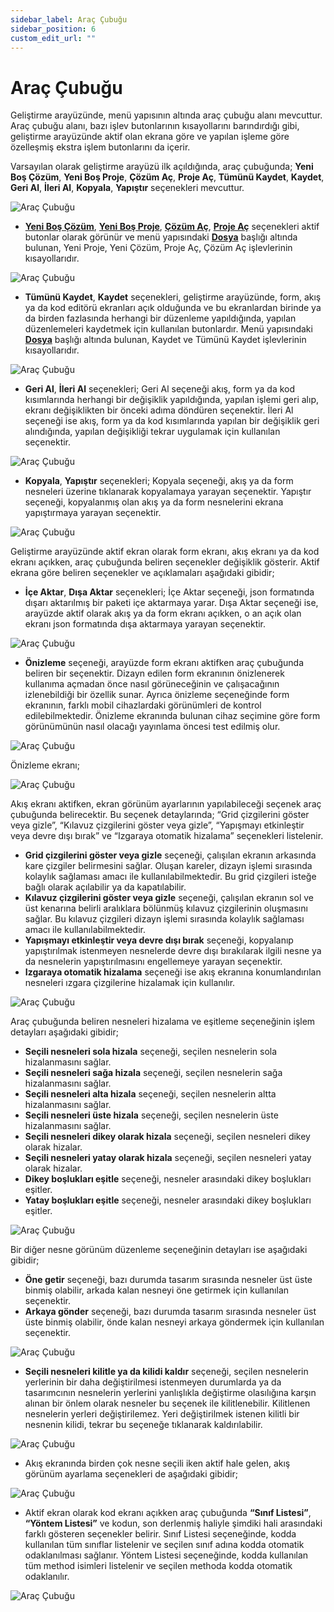 ```yaml
---
sidebar_label: Araç Çubuğu
sidebar_position: 6
custom_edit_url: ""
---
```


# Araç Çubuğu

Geliştirme arayüzünde, menü yapısının altında araç çubuğu alanı mevcuttur. Araç çubuğu alanı, bazı işlev butonlarının kısayollarını barındırdığı gibi, geliştirme arayüzünde aktif olan ekrana göre ve yapılan işleme göre özelleşmiş ekstra işlem butonlarını da içerir.

Varsayılan olarak geliştirme arayüzü ilk açıldığında, araç çubuğunda; **Yeni Boş Çözüm**, **Yeni Boş Proje**, **Çözüm Aç**, **Proje Aç**, **Tümünü Kaydet**, **Kaydet**, **Geri Al**, **İleri Al**, **Kopyala**, **Yapıştır** seçenekleri mevcuttur.

![Araç Çubuğu](https://docsbimser.blob.core.windows.net/imagecontainer/auto-upload041a5961-49c2-4775-86d2-ce5f388f64dc)

- **[Yeni Boş Çözüm](ide-operations/create-new-solution.md)**, **[Yeni Boş Proje](ide-operations/create-new-project.md)**, **[Çözüm Aç](ide-operations/open-solution.md)**, **[Proje Aç](ide-operations/open-project.md)** seçenekleri aktif butonlar olarak görünür ve menü yapısındaki **[Dosya](./menu-structure/file.md)** başlığı altında bulunan, Yeni Proje, Yeni Çözüm, Proje Aç, Çözüm Aç işlevlerinin kısayollarıdır.

<div style={{textAlign: 'center'}}>

![Araç Çubuğu](https://docsbimser.blob.core.windows.net/imagecontainer/auto-upload77caa9ad-b0e0-44f5-9311-99366f130a67)

</div>

- **Tümünü Kaydet**, **Kaydet** seçenekleri, geliştirme arayüzünde, form, akış ya da kod editörü ekranları açık olduğunda ve bu ekranlardan birinde ya da birden fazlasında herhangi bir düzenleme yapıldığında, yapılan düzenlemeleri kaydetmek için kullanılan butonlardır. Menü yapısındaki **[Dosya](./menu-structure/file.md)** başlığı altında bulunan, Kaydet ve Tümünü Kaydet işlevlerinin kısayollarıdır.

<div style={{textAlign: 'center'}}>

![Araç Çubuğu](https://docsbimser.blob.core.windows.net/imagecontainer/auto-upload21f690b3-35f3-42bd-a654-0ea607ee90b8)

</div>

- **Geri Al**, **İleri Al** seçenekleri; Geri Al seçeneği akış, form ya da kod kısımlarında herhangi bir değişiklik yapıldığında, yapılan işlemi geri alıp, ekranı değişiklikten bir önceki adıma döndüren seçenektir. İleri Al seçeneği ise akış, form ya da kod kısımlarında yapılan bir değişiklik geri alındığında, yapılan değişikliği tekrar uygulamak için kullanılan seçenektir.

<div style={{textAlign: 'center'}}>

![Araç Çubuğu](https://docsbimser.blob.core.windows.net/imagecontainer/auto-upload6ebac4eb-5bfc-4733-8851-caabe70e9343)

</div>

- **Kopyala**, **Yapıştır** seçenekleri; Kopyala seçeneği, akış ya da form nesneleri üzerine tıklanarak kopyalamaya yarayan seçenektir. Yapıştır seçeneği, kopyalanmış olan akış ya da form nesnelerini ekrana yapıştırmaya yarayan seçenektir.

<div style={{textAlign: 'center'}}>

![Araç Çubuğu](https://docsbimser.blob.core.windows.net/imagecontainer/auto-uploadfea01700-ad01-40bd-9e08-cdc8d41bd274)

</div>

Geliştirme arayüzünde aktif ekran olarak form ekranı, akış ekranı ya da kod ekranı açıkken, araç çubuğunda beliren seçenekler değişiklik gösterir. Aktif ekrana göre beliren seçenekler ve açıklamaları aşağıdaki gibidir;

- **İçe Aktar**, **Dışa Aktar** seçenekleri; İçe Aktar seçeneği, json formatında dışarı aktarılmış bir paketi içe aktarmaya yarar. Dışa Aktar seçeneği ise, arayüzde aktif olarak akış ya da form ekranı açıkken, o an açık olan ekranı json formatında dışa aktarmaya yarayan seçenektir.

<div style={{textAlign: 'center'}}>

![Araç Çubuğu](https://docsbimser.blob.core.windows.net/imagecontainer/auto-upload35e28adb-75e7-4171-b1a0-49e8507b1119)

</div>

- **Önizleme** seçeneği, arayüzde form ekranı aktifken araç çubuğunda beliren bir seçenektir. Dizayn edilen form ekranının önizlenerek kullanıma açmadan önce nasıl görüneceğinin ve çalışacağının izlenebildiği bir özellik sunar. Ayrıca önizleme seçeneğinde form ekranının, farklı mobil cihazlardaki görünümleri de kontrol edilebilmektedir. Önizleme ekranında bulunan cihaz seçimine göre form görünümünün nasıl olacağı yayınlama öncesi test edilmiş olur.

<div style={{textAlign: 'center'}}>

![Araç Çubuğu](https://docsbimser.blob.core.windows.net/imagecontainer/auto-upload32ee5507-35ae-481e-8ff6-3a6971ff88e5)

</div>

Önizleme ekranı;

<div style={{textAlign: 'center'}}>

![Araç Çubuğu](https://docsbimser.blob.core.windows.net/imagecontainer/auto-upload1d48d8eb-b4cb-44e5-bafc-2040cea89840)

</div>

Akış ekranı aktifken, ekran görünüm ayarlarının yapılabileceği seçenek araç çubuğunda belirecektir. Bu seçenek detaylarında; “Grid çizgilerini göster veya gizle”, “Kılavuz çizgilerini göster veya gizle”, “Yapışmayı etkinleştir veya devre dışı bırak” ve “Izgaraya otomatik hizalama” seçenekleri listelenir.

- **Grid çizgilerini göster veya gizle** seçeneği, çalışılan ekranın arkasında kare çizgiler belirmesini sağlar. Oluşan kareler, dizayn işlemi sırasında kolaylık sağlaması amacı ile kullanılabilmektedir. Bu grid çizgileri isteğe bağlı olarak açılabilir ya da kapatılabilir.
- **Kılavuz çizgilerini göster veya gizle** seçeneği, çalışılan ekranın sol ve üst kenarına belirli aralıklara bölünmüş kılavuz çizgilerinin oluşmasını sağlar. Bu kılavuz çizgileri dizayn işlemi sırasında kolaylık sağlaması amacı ile kullanılabilmektedir.
- **Yapışmayı etkinleştir veya devre dışı bırak** seçeneği, kopyalanıp yapıştırılmak istenmeyen nesnelerde devre dışı bırakılarak ilgili nesne ya da nesnelerin yapıştırılmasını engellemeye yarayan seçenektir.
- **Izgaraya otomatik hizalama** seçeneği ise akış ekranına konumlandırılan nesneleri ızgara çizgilerine hizalamak için kullanılır.

<div style={{textAlign: 'center'}}>

![Araç Çubuğu](https://docsbimser.blob.core.windows.net/imagecontainer/auto-uploadb05df09f-a0c0-478a-bc8d-3f4eaa81ed1d)

</div>

Araç çubuğunda beliren nesneleri hizalama ve eşitleme seçeneğinin işlem detayları aşağıdaki gibidir;

- **Seçili nesneleri sola hizala** seçeneği, seçilen nesnelerin sola hizalanmasını sağlar.
- **Seçili nesneleri sağa hizala** seçeneği, seçilen nesnelerin sağa hizalanmasını sağlar.
- **Seçili nesneleri alta hizala** seçeneği, seçilen nesnelerin altta hizalanmasını sağlar.
- **Seçili nesneleri üste hizala** seçeneği, seçilen nesnelerin üste hizalanmasını sağlar.
- **Seçili nesneleri dikey olarak hizala** seçeneği, seçilen nesneleri dikey olarak hizalar.
- **Seçili nesneleri yatay olarak hizala** seçeneği, seçilen nesneleri yatay olarak hizalar.
- **Dikey boşlukları eşitle** seçeneği, nesneler arasındaki dikey boşlukları eşitler.
- **Yatay boşlukları eşitle** seçeneği, nesneler arasındaki dikey boşlukları eşitler.

<div style={{textAlign: 'center'}}>

![Araç Çubuğu](https://docsbimser.blob.core.windows.net/imagecontainer/auto-uploade737de9c-d145-43ec-8d8a-383ed350a614)

</div>

Bir diğer nesne görünüm düzenleme seçeneğinin detayları ise aşağıdaki gibidir;

- **Öne getir** seçeneği, bazı durumda tasarım sırasında nesneler üst üste binmiş olabilir, arkada kalan nesneyi öne getirmek için kullanılan seçenektir.
- **Arkaya gönder** seçeneği, bazı durumda tasarım sırasında nesneler üst üste binmiş olabilir, önde kalan nesneyi arkaya göndermek için kullanılan seçenektir.

<div style={{textAlign: 'center'}}>

![Araç Çubuğu](https://docsbimser.blob.core.windows.net/imagecontainer/auto-upload3db9fb6a-0213-4213-8077-ad167057c9be)

</div>

- **Seçili nesneleri kilitle ya da kilidi kaldır** seçeneği, seçilen nesnelerin yerlerinin bir daha değiştirilmesi istenmeyen durumlarda ya da tasarımcının nesnelerin yerlerini yanlışlıkla değiştirme olasılığına karşın alınan bir önlem olarak nesneler bu seçenek ile kilitlenebilir. Kilitlenen nesnelerin yerleri değiştirilemez. Yeri değiştirilmek istenen kilitli bir nesnenin kilidi, tekrar bu seçeneğe tıklanarak kaldırılabilir.

<div style={{textAlign: 'center'}}>

![Araç Çubuğu](https://docsbimser.blob.core.windows.net/imagecontainer/auto-uploadc8a3e455-38c2-4192-8c54-7123cb1caf51)

</div>

- Akış ekranında birden çok nesne seçili iken aktif hale gelen, akış görünüm ayarlama seçenekleri de aşağıdaki gibidir;

<div style={{textAlign: 'center'}}>

![Araç Çubuğu](https://docsbimser.blob.core.windows.net/imagecontainer/auto-upload54486d46-3fa1-4fe3-80a7-bd903ee9221a)

</div>

- Aktif ekran olarak kod ekranı açıkken araç çubuğunda **“Sınıf Listesi”**, **“Yöntem Listesi”** ve kodun, son derlenmiş haliyle şimdiki hali arasındaki farklı gösteren seçenekler belirir. Sınıf Listesi seçeneğinde, kodda kullanılan tüm sınıflar listelenir ve seçilen sınıf adına kodda otomatik odaklanılması sağlanır. Yöntem Listesi seçeneğinde, kodda kullanılan tüm method isimleri listelenir ve seçilen methoda kodda otomatik odaklanılır.

<div style={{textAlign: 'center'}}>

![Araç Çubuğu](https://docsbimser.blob.core.windows.net/imagecontainer/auto-upload7355b56d-d8a0-45df-a799-6d262595e4a0)

</div>